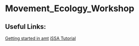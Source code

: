 # Movement_Ecology_Workshop

## Useful Links:
[Getting started in amt](https://cran.r-project.org/web/packages/amt/vignettes/p1_getting_started.html)
[iSSA Tutorial](https://www.youtube.com/watch?v=jiY9N-TNRjs)